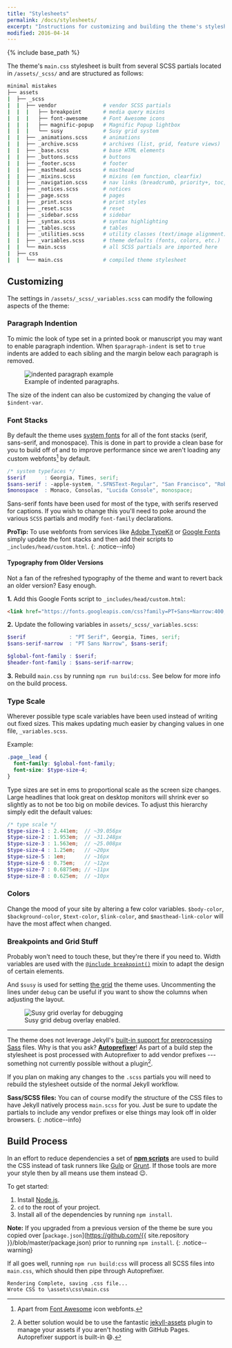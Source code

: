 ```yaml
---
title: "Stylesheets"
permalink: /docs/stylesheets/
excerpt: "Instructions for customizing and building the theme's stylesheets."
modified: 2016-04-14
---
```


{% include base_path %}

The theme's `main.css` stylesheet is built from several SCSS partials located in `/assets/_scss/` and are structured as follows:

```bash
minimal mistakes
├── assets
|  ├── _scss
|  |  ├── vendor               # vendor SCSS partials
|  |  |   ├── breakpoint       # media query mixins
|  |  |   ├── font-awesome     # Font Awesome icons
|  |  |   ├── magnific-popup   # Magnific Popup lightbox
|  |  |   └── susy             # Susy grid system
|  |  ├── _animations.scss     # animations
|  |  ├── _archive.scss        # archives (list, grid, feature views)
|  |  ├── _base.scss           # base HTML elements
|  |  ├── _buttons.scss        # buttons
|  |  ├── _footer.scss         # footer
|  |  ├── _masthead.scss       # masthead
|  |  ├── _mixins.scss         # mixins (em function, clearfix)
|  |  ├── _navigation.scss     # nav links (breadcrumb, priority+, toc, pagination, etc.)
|  |  ├── _notices.scss        # notices
|  |  ├── _page.scss           # pages
|  |  ├── _print.scss          # print styles
|  |  ├── _reset.scss          # reset
|  |  ├── _sidebar.scss        # sidebar
|  |  ├── _syntax.scss         # syntax highlighting
|  |  ├── _tables.scss         # tables
|  |  ├── _utilities.scss      # utility classes (text/image alignment)
|  |  ├── _variables.scss      # theme defaults (fonts, colors, etc.)
|  |  └── main.scss            # all SCSS partials are imported here
|  ├── css
|  |  └── main.css             # compiled theme stylesheet
```

## Customizing

The settings in `/assets/_scss/_variables.scss` can modify the following aspects of the theme:

### Paragraph Indention 

To mimic the look of type set in a printed book or manuscript you may want to enable paragraph indention. When `$paragraph-indent` is set to `true` indents are added to each sibling and the margin below each paragraph is removed.

<figure>
  <img src="{{ base_path }}/images/mm-paragraph-indent-example.jpg" alt="indented paragraph example">
  <figcaption>Example of indented paragraphs.</figcaption>
</figure>

The size of the indent can also be customized by changing the value of `$indent-var`.

### Font Stacks

By default the theme uses [system fonts](https://medium.com/designing-medium/system-shock-6b1dc6d6596f#.rb81vgn7i) for all of the font stacks (serif, sans-serif, and monospace). This is done in part to provide a clean base for you to build off of and to improve performance since we aren't loading any custom webfonts[^font-awesome] by default.

```scss
/* system typefaces */
$serif      : Georgia, Times, serif;
$sans-serif : -apple-system, ".SFNSText-Regular", "San Francisco", "Roboto", "Segoe UI", "Helvetica Neue", "Lucida Grande", Arial, sans-serif;
$monospace  : Monaco, Consolas, "Lucida Console", monospace;
```

[^font-awesome]: Apart from [Font Awesome](https://fortawesome.github.io/Font-Awesome/) icon webfonts.

Sans-serif fonts have been used for most of the type, with serifs reserved for captions. If you wish to change this you'll need to poke around the various `SCSS` partials and modify `font-family` declarations.

**ProTip:** To use webfonts from services like [Adobe TypeKit](https://typekit.com/) or [Google Fonts](https://www.google.com/fonts) simply update the font stacks and then add their scripts to `_includes/head/custom.html`.
{: .notice--info}

#### Typography from Older Versions

Not a fan of the refreshed typography of the theme and want to revert back an older version? Easy enough.

**1.** Add this Google Fonts script to `_includes/head/custom.html`:

```html
<link href="https://fonts.googleapis.com/css?family=PT+Sans+Narrow:400,700|PT+Serif:400,700,400italic" rel="stylesheet" type="text/css">
```

**2.** Update the following variables in `assets/_scss/_variables.scss`:

```scss
$serif              : "PT Serif", Georgia, Times, serif;
$sans-serif-narrow  : "PT Sans Narrow", $sans-serif;

$global-font-family : $serif;
$header-font-family : $sans-serif-narrow;
```

**3.** Rebuild `main.css` by running `npm run build:css`. See below for more info on the build process.

### Type Scale

Wherever possible type scale variables have been used instead of writing out fixed sizes. This makes updating much easier by changing values in one file, `_variables.scss`. 

Example:

```scss
.page__lead {
  font-family: $global-font-family;
  font-size: $type-size-4;
}
```

Type sizes are set in ems to proportional scale as the screen size changes. Large headlines that look great on desktop monitors will shrink ever so slightly as to not be too big on mobile devices. To adjust this hierarchy simply edit the default values:

```scss
/* type scale */
$type-size-1 : 2.441em;  // ~39.056px
$type-size-2 : 1.953em;  // ~31.248px
$type-size-3 : 1.563em;  // ~25.008px
$type-size-4 : 1.25em;   // ~20px
$type-size-5 : 1em;      // ~16px
$type-size-6 : 0.75em;   // ~12px
$type-size-7 : 0.6875em; // ~11px
$type-size-8 : 0.625em;  // ~10px
```

### Colors

Change the mood of your site by altering a few color variables. `$body-color`, `$background-color`, `$text-color`, `$link-color`, and `$masthead-link-color` will have the most affect when changed.

### Breakpoints and Grid Stuff

Probably won't need to touch these, but they're there if you need to. Width variables are used with the [`@include breakpoint()`](http://breakpoint-sass.com/) mixin to adapt the design of certain elements.

And `$susy` is used for setting [the grid](http://susy.oddbird.net/) the theme uses. Uncommenting the lines under `debug` can be useful if you want to show the columns when adjusting the layout.

<figure>
  <img src="{{ base_path }}/images/mm-susy-grid-overlay.jpg" alt="Susy grid overlay for debugging">
  <figcaption>Susy grid debug overlay enabled.</figcaption>
</figure>

---

The theme does not leverage Jekyll's [built-in support for preprocessing Sass](https://jekyllrb.com/docs/assets/#sassscss) files. Why is that you ask? [**Autoprefixer**](https://github.com/postcss/autoprefixer)! As part of a build step the stylesheet is post processed with Autoprefixer to add vendor prefixes --- something not currently possible without a plugin[^jekyll-assets].

[^jekyll-assets]: A better solution would be to use the fantastic [jekyll-assets](https://github.com/jekyll/jekyll-assets) plugin to manage your assets if you aren't hosting with GitHub Pages. Autoprefixer support is built-in :smile:.

If you plan on making any changes to the `.scss` partials you will need to rebuild the stylesheet outside of the normal Jekyll workflow.

**Sass/SCSS files:** You can of course modify the structure of the CSS files to have Jekyll natively process `main.scss` for you. Just be sure to update the partials to include any vendor prefixes or else things may look off in older browsers.
{: .notice--info}

## Build Process

In an effort to reduce dependencies a set of [**npm scripts**](https://css-tricks.com/why-npm-scripts/) are used to build the CSS instead of task runners like [Gulp](http://gulpjs.com/) or [Grunt](http://gruntjs.com/). If those tools are more your style then by all means use them instead :wink:.

To get started:

1. Install [Node.js](http://nodejs.org/).
2. `cd` to the root of your project.
3. Install all of the dependencies by running `npm install`.

**Note:** If you upgraded from a previous version of the theme be sure you copied over [`package.json`](https://github.com/{{ site.repository }}/blob/master/package.json) prior to running `npm install`.
{: .notice--warning}

If all goes well, running `npm run build:css` will process all SCSS files into `main.css`, which should then pipe through Autoprefixer.

```
Rendering Complete, saving .css file...
Wrote CSS to \assets\css\main.css
```
